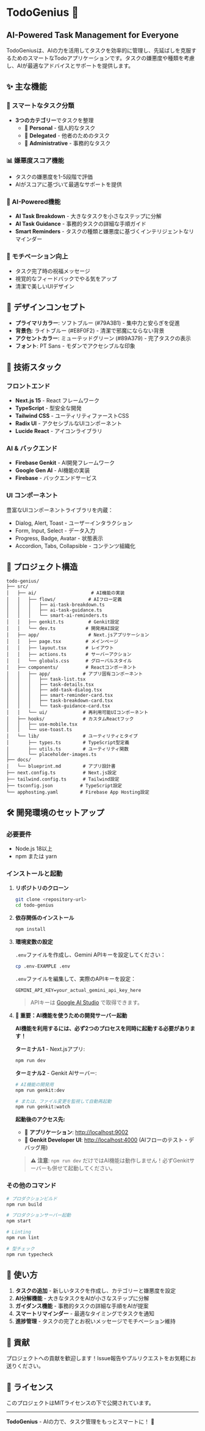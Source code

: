 # TodoGenius 🎯

## AI-Powered Task Management for Everyone

TodoGeniusは、AIの力を活用してタスクを効率的に管理し、先延ばしを克服するためのスマートなTodoアプリケーションです。タスクの嫌悪度や種類を考慮し、AIが最適なアドバイスとサポートを提供します。

## ✨ 主な機能

### 🎯 スマートなタスク分類

- **3つのカテゴリー**でタスクを整理
  - 🔹 **Personal** - 個人的なタスク
  - 🔹 **Delegated** - 他者のためのタスク
  - 🔹 **Administrative** - 事務的なタスク

### 📊 嫌悪度スコア機能

- タスクの嫌悪度を1-5段階で評価
- AIがスコアに基づいて最適なサポートを提供

### 🤖 AI-Powered機能

- **AI Task Breakdown** - 大きなタスクを小さなステップに分解
- **AI Task Guidance** - 事務的タスクの詳細な手順ガイド
- **Smart Reminders** - タスクの種類と嫌悪度に基づくインテリジェントなリマインダー

### 🎉 モチベーション向上

- タスク完了時の祝福メッセージ
- 視覚的なフィードバックでやる気をアップ
- 清潔で美しいUIデザイン

## 🎨 デザインコンセプト

- **プライマリカラー**: ソフトブルー (#79A3B1) - 集中力と安らぎを促進
- **背景色**: ライトブルー (#E8F0F2) - 清潔で邪魔にならない背景
- **アクセントカラー**: ミューテッドグリーン (#89A379) - 完了タスクの表示
- **フォント**: PT Sans - モダンでアクセシブルな印象

## 🚀 技術スタック

### フロントエンド

- **Next.js 15** - React フレームワーク
- **TypeScript** - 型安全な開発
- **Tailwind CSS** - ユーティリティファーストCSS
- **Radix UI** - アクセシブルなUIコンポーネント
- **Lucide React** - アイコンライブラリ

### AI & バックエンド

- **Firebase Genkit** - AI開発フレームワーク
- **Google Gen AI** - AI機能の実装
- **Firebase** - バックエンドサービス

### UI コンポーネント

豊富なUIコンポーネントライブラリを内蔵：

- Dialog, Alert, Toast - ユーザーインタラクション
- Form, Input, Select - データ入力
- Progress, Badge, Avatar - 状態表示
- Accordion, Tabs, Collapsible - コンテンツ組織化

## 📂 プロジェクト構造

```text
todo-genius/
├── src/
│   ├── ai/                    # AI機能の実装
│   │   ├── flows/            # AIフロー定義
│   │   │   ├── ai-task-breakdown.ts
│   │   │   ├── ai-task-guidance.ts
│   │   │   └── smart-ai-reminders.ts
│   │   ├── genkit.ts         # Genkit設定
│   │   └── dev.ts           # 開発用AI設定
│   ├── app/                  # Next.jsアプリケーション
│   │   ├── page.tsx         # メインページ
│   │   ├── layout.tsx       # レイアウト
│   │   ├── actions.ts       # サーバーアクション
│   │   └── globals.css      # グローバルスタイル
│   ├── components/          # Reactコンポーネント
│   │   ├── app/            # アプリ固有コンポーネント
│   │   │   ├── task-list.tsx
│   │   │   ├── task-details.tsx
│   │   │   ├── add-task-dialog.tsx
│   │   │   ├── smart-reminder-card.tsx
│   │   │   ├── task-breakdown-card.tsx
│   │   │   └── task-guidance-card.tsx
│   │   └── ui/             # 再利用可能UIコンポーネント
│   ├── hooks/              # カスタムReactフック
│   │   ├── use-mobile.tsx
│   │   └── use-toast.ts
│   └── lib/                # ユーティリティとタイプ
│       ├── types.ts        # TypeScript型定義
│       ├── utils.ts        # ユーティリティ関数
│       └── placeholder-images.ts
├── docs/
│   └── blueprint.md        # アプリ設計書
├── next.config.ts          # Next.js設定
├── tailwind.config.ts      # Tailwind設定
├── tsconfig.json          # TypeScript設定
└── apphosting.yaml        # Firebase App Hosting設定
```

## 🛠️ 開発環境のセットアップ

### 必要要件

- Node.js 18以上
- npm または yarn

### インストールと起動

1. **リポジトリのクローン**

   ```bash
   git clone <repository-url>
   cd todo-genius
   ```

2. **依存関係のインストール**

   ```bash
   npm install
   ```

3. **環境変数の設定**

   `.env`ファイルを作成し、Gemini APIキーを設定してください：

   ```bash
   cp .env-EXAMPLE .env
   ```

   `.env`ファイルを編集して、実際のAPIキーを設定：

   ```env
   GEMINI_API_KEY=your_actual_gemini_api_key_here
   ```

   > APIキーは [Google AI Studio](https://aistudio.google.com/app/apikey) で取得できます。

4. **🚨 重要：AI機能を使うための開発サーバー起動**

   **AI機能を利用するには、必ず2つのプロセスを同時に起動する必要があります！**

   **ターミナル1** - Next.jsアプリ:

   ```bash
   npm run dev
   ```

   **ターミナル2** - Genkit AIサーバー:

   ```bash
   # AI機能の開発用
   npm run genkit:dev

   # または、ファイル変更を監視して自動再起動
   npm run genkit:watch
   ```

   **起動後のアクセス先:**
   - 📱 **アプリケーション**: <http://localhost:9002>
   - 🤖 **Genkit Developer UI**: <http://localhost:4000> (AIフローのテスト・デバッグ用)

   > **⚠️ 注意**: `npm run dev` だけではAI機能は動作しません！必ずGenkitサーバーも併せて起動してください。

### その他のコマンド

```bash
# プロダクションビルド
npm run build

# プロダクションサーバー起動
npm start

# Linting
npm run lint

# 型チェック
npm run typecheck
```

## 🎯 使い方

1. **タスクの追加** - 新しいタスクを作成し、カテゴリーと嫌悪度を設定
2. **AI分解機能** - 大きなタスクをAIが小さなステップに分解
3. **ガイダンス機能** - 事務的タスクの詳細な手順をAIが提案
4. **スマートリマインダー** - 最適なタイミングでタスクを通知
5. **進捗管理** - タスクの完了とお祝いメッセージでモチベーション維持

## 🤝 貢献

プロジェクトへの貢献を歓迎します！Issue報告やプルリクエストをお気軽にお送りください。

## 📄 ライセンス

このプロジェクトはMITライセンスの下で公開されています。

---

**TodoGenius** - AIの力で、タスク管理をもっとスマートに！ 🚀
